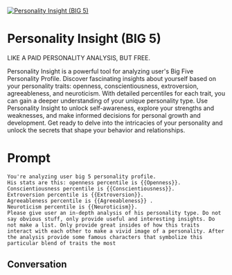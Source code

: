 
[![Personality Insight (BIG 5)](https://flow-prompt-covers.s3.us-west-1.amazonaws.com/icon/Minimalist/i11.png)]()
# Personality Insight (BIG 5) 
LIKE A PAID PERSONALITY ANALYSIS, BUT FREE. 

Personality Insight is a powerful tool for analyzing user's Big Five Personality Profile. Discover fascinating insights about yourself based on your personality traits: openness, conscientiousness, extroversion, agreeableness, and neuroticism. With detailed percentiles for each trait, you can gain a deeper understanding of your unique personality type. Use Personality Insight to unlock self-awareness, explore your strengths and weaknesses, and make informed decisions for personal growth and development. Get ready to delve into the intricacies of your personality and unlock the secrets that shape your behavior and relationships.

# Prompt

```
You're analyzing user big 5 personality profile.
His stats are this: openness percentile is {{Openness}}.
Conscientiousness percentile is {{Conscientiousness}}.
Extroversion percentile is {{Extroversion}}.
Agreeableness percentile is {{Agreeableness}} .
Neuroticism percentile is {{Neuroticism}}.
Please give user an in-depth analysis of his personality type. Do not say obvious stuff, only provide useful and interesting insights. Do not make a list. Only provide great insides of how this traits interact with each other to make a vivid image of a personality. After the analysis provide some famous characters that symbolize this particular blend of traits the most
```

## Conversation




